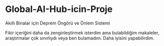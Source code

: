 # Global-AI-Hub-icin-Proje
Akıllı Binalar için Deprem Öngörü ve Önlem Sistemi

Fikir içeriğini daha da zenginleştirmek isterdim ama bulabildiğim makaleler, araştırmalar çok sınırlıydı veya ben bulamadım. Daha iyisini yapabilirdim.
